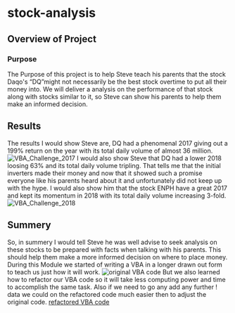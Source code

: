 # stock-analysis

## Overview of Project

### Purpose
The Purpose of this project is to help Steve teach his parents that the stock Daqo's “DQ”might not necessarily be the best stock overtime to put all their money into.
We will deliver a analysis on the performance of that stock along with stocks similar to it, so Steve can show his parents to help them make an informed decision.

## Results
The results I would show Steve are, DQ had a phenomenal 2017 giving out a 199% return on the year with its total daily volume of almost 36 million. 
![VBA_Challenge_2017](https://user-images.githubusercontent.com/100821974/160248652-7ed4e14f-6315-468f-b265-03a74efdfc31.png)
I would also show Steve that DQ had a lower 2018 loosing 63% and its total daily volume tripling. That tells me that the initial inverters made their money and now 
that it showed such a promise everyone like his parents heard about it and unfortunately did not keep up with the hype. I would also show him that the stock ENPH have 
a great 2017 and kept its momentum in 2018 with its total daily volume increasing 3-fold.
![VBA_Challenge_2018](https://user-images.githubusercontent.com/100821974/160248758-51ee19ba-c6d6-48e1-89eb-b424f8a8561d.png)




## Summery
So, in summery I would tell Steve he was well advise to seek analysis on these stocks to be prepared with facts when talking with his parents. This should help them make a more informed decision on where to place money.
During this Module we started of writing a VBA in a longer drawn out form to teach us just how it will work.
![original VBA code](https://user-images.githubusercontent.com/100821974/160249804-93ff798a-65b5-4aa3-813a-4eb9040e68a8.png)
But we also learned how to refactor our VBA code so it will take less computing power and time to accomplish the same task. Also if we need to go any add any further !
data we could on the refactored code much easier then to adjust the original code.
[refactored VBA code](https://user-images.githubusercontent.com/100821974/160249808-7c6c20db-48b7-498c-b6c2-3ff66b223fdd.png)
